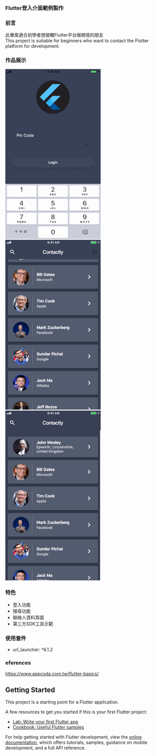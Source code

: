 ### Flutter登入介面範例製作
### 前言
此專案適合初學者想接觸Flutter平台做開發的朋友<br>
This project is suitable for beginners who want to contact the Flutter platform for development.

### 作品展示
![Flutter01](/data/001.gif) ![Flutter02](/data/002.gif)![Flutter03](/data/003.gif)

### 特色
- 登入功能
- 搜尋功能
- 聯絡人資料頁面
- 第三方SDK工具示範

### 使用套件
- url_launcher: ^6.1.2

### eferences
https://www.appcoda.com.tw/flutter-basics/

## Getting Started

This project is a starting point for a Flutter application.

A few resources to get you started if this is your first Flutter project:

- [Lab: Write your first Flutter app](https://docs.flutter.dev/get-started/codelab)
- [Cookbook: Useful Flutter samples](https://docs.flutter.dev/cookbook)

For help getting started with Flutter development, view the
[online documentation](https://docs.flutter.dev/), which offers tutorials,
samples, guidance on mobile development, and a full API reference.
